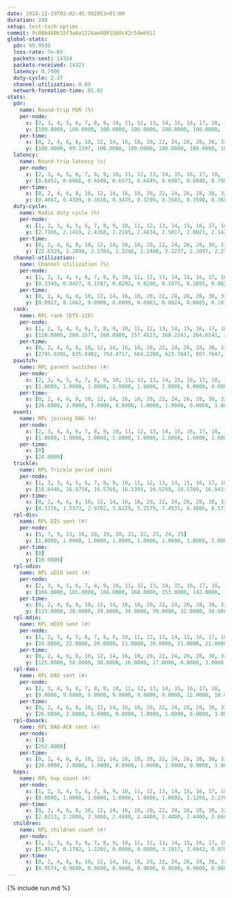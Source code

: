 ```yaml
---
date: 2018-12-19T02:02:45.992953+01:00
duration: 240
setup: test-tsch-optims
commit: 9c086d40b15f3a6a1224ae80815b0c42c54e6911
global-stats:
  pdr: 99.9930
  loss-rate: 7e-05
  packets-sent: 14324
  packets-received: 14323
  latency: 0.7906
  duty-cycle: 2.37
  channel-utilization: 0.09
  network-formation-time: 81.02
stats:
  pdr:
    name: Round-trip PDR (%)
    per-node:
      x: [2, 3, 4, 5, 6, 7, 8, 9, 10, 11, 12, 13, 14, 15, 16, 17, 18, 19, 20, 21, 22, 23, 24, 25]
      y: [100.0000, 100.0000, 100.0000, 100.0000, 100.0000, 100.0000, 100.0000, 100.0000, 100.0000, 100.0000, 100.0000, 100.0000, 100.0000, 100.0000, 100.0000, 100.0000, 100.0000, 100.0000, 100.0000, 99.8347, 100.0000, 100.0000, 100.0000, 100.0000]
    per-time:
      x: [0, 2, 4, 6, 8, 10, 12, 14, 16, 18, 20, 22, 24, 26, 28, 30, 32, 34, 36, 38, 40, 42, 44, 46, 48, 50, 52, 54, 56, 58, 60, 62, 64, 66, 68, 70, 72, 74, 76, 78, 80, 82, 84, 86, 88, 90, 92, 94, 96, 98, 100, 102, 104, 106, 108, 110, 112, 114, 116, 118, 120, 122, 124, 126, 128, 130, 132, 134, 136, 138, 140, 142, 144, 146, 148, 150, 152, 154, 156, 158, 160, 162, 164, 166, 168, 170, 172, 174, 176, 178, 180, 182, 184, 186, 188, 190, 192, 194, 196, 198, 200, 202, 204, 206, 208, 210, 212, 214, 216, 218, 220, 222, 224, 226, 228, 230, 232, 234, 236, 238, 240]
      y: [100.0000, 99.1597, 100.0000, 100.0000, 100.0000, 100.0000, 100.0000, 100.0000, 100.0000, 100.0000, 100.0000, 100.0000, 100.0000, 100.0000, 100.0000, 100.0000, 100.0000, 100.0000, 100.0000, 100.0000, 100.0000, 100.0000, 100.0000, 100.0000, 100.0000, 100.0000, 100.0000, 100.0000, 100.0000, 100.0000, 100.0000, 100.0000, 100.0000, 100.0000, 100.0000, 100.0000, 100.0000, 100.0000, 100.0000, 100.0000, 100.0000, 100.0000, 100.0000, 100.0000, 100.0000, 100.0000, 100.0000, 100.0000, 100.0000, 100.0000, 100.0000, 100.0000, 100.0000, 100.0000, 100.0000, 100.0000, 100.0000, 100.0000, 100.0000, 100.0000, 100.0000, 100.0000, 100.0000, 100.0000, 100.0000, 100.0000, 100.0000, 100.0000, 100.0000, 100.0000, 100.0000, 100.0000, 100.0000, 100.0000, 100.0000, 100.0000, 100.0000, 100.0000, 100.0000, 100.0000, 100.0000, 100.0000, 100.0000, 100.0000, 100.0000, 100.0000, 100.0000, 100.0000, 100.0000, 100.0000, 100.0000, 100.0000, 100.0000, 100.0000, 100.0000, 100.0000, 100.0000, 100.0000, 100.0000, 100.0000, 100.0000, 100.0000, 100.0000, 100.0000, 100.0000, 100.0000, 100.0000, 100.0000, 100.0000, 100.0000, 100.0000, 100.0000, 100.0000, 100.0000, 100.0000, 100.0000, 100.0000, 100.0000, 100.0000, 100.0000, null]
  latency:
    name: Round-trip latency (s)
    per-node:
      x: [2, 3, 4, 5, 6, 7, 8, 9, 10, 11, 12, 13, 14, 15, 16, 17, 18, 19, 20, 21, 22, 23, 24, 25]
      y: [0.6452, 0.6666, 0.6508, 0.6573, 0.6449, 0.6907, 0.8048, 0.7988, 0.6558, 0.7302, 0.7400, 0.7844, 0.8412, 0.7905, 0.7383, 0.8256, 0.7809, 0.8866, 0.9421, 0.9540, 0.8011, 0.9739, 1.0245, 0.9258]
    per-time:
      x: [0, 2, 4, 6, 8, 10, 12, 14, 16, 18, 20, 22, 24, 26, 28, 30, 32, 34, 36, 38, 40, 42, 44, 46, 48, 50, 52, 54, 56, 58, 60, 62, 64, 66, 68, 70, 72, 74, 76, 78, 80, 82, 84, 86, 88, 90, 92, 94, 96, 98, 100, 102, 104, 106, 108, 110, 112, 114, 116, 118, 120, 122, 124, 126, 128, 130, 132, 134, 136, 138, 140, 142, 144, 146, 148, 150, 152, 154, 156, 158, 160, 162, 164, 166, 168, 170, 172, 174, 176, 178, 180, 182, 184, 186, 188, 190, 192, 194, 196, 198, 200, 202, 204, 206, 208, 210, 212, 214, 216, 218, 220, 222, 224, 226, 228, 230, 232, 234, 236, 238, 240]
      y: [0.4047, 0.4399, 0.3610, 0.3435, 0.3709, 0.3583, 0.3590, 0.3683, 0.3810, 0.4018, 0.3645, 0.3427, 0.3612, 0.3963, 0.3371, 0.3159, 0.3344, 0.3189, 0.3105, 0.3578, 0.3131, 0.3968, 0.3687, 0.4123, 0.3950, 0.4105, 0.4203, 0.3893, 0.4356, 0.4053, 0.3449, 0.3366, 0.3457, 0.3249, 0.3312, 0.3527, 0.3667, 0.3488, 0.3658, 0.3327, 0.3046, 0.3506, 0.3371, 0.3159, 0.3474, 0.3198, 0.3186, 0.4149, 0.5557, 0.4427, 0.3069, 0.3092, 0.3337, 0.5911, 0.8049, 0.5863, 0.5315, 0.3826, 0.3767, 0.8006, 1.2664, 1.0369, 0.7827, 0.6023, 0.5980, 0.7481, 1.2912, 1.2598, 1.2085, 0.9820, 0.7735, 0.8911, 1.2548, 1.2865, 1.2887, 1.2841, 1.2035, 1.0948, 1.2841, 1.2908, 1.2829, 1.2751, 1.2852, 1.2709, 1.2618, 1.2855, 1.2641, 1.2735, 1.2852, 1.2648, 1.2691, 1.2588, 1.2698, 1.2392, 1.2576, 1.2670, 1.2557, 1.2599, 1.2668, 1.2472, 1.2551, 1.2702, 1.2296, 1.2534, 1.2396, 1.2637, 1.2666, 1.2691, 1.2447, 1.2613, 1.2539, 1.2416, 1.2697, 1.2654, 1.2245, 1.2532, 1.2360, 1.2581, 1.2407, 1.2349, null]
  duty-cycle:
    name: Radio duty cycle (%)
    per-node:
      x: [1, 2, 3, 4, 5, 6, 7, 8, 9, 10, 11, 12, 13, 14, 15, 16, 17, 18, 19, 20, 21, 22, 23, 24, 25]
      y: [2.7166, 2.1419, 2.4268, 2.2185, 2.4834, 2.5017, 2.8023, 2.1427, 2.2853, 2.1040, 2.2110, 2.2368, 2.5891, 2.3413, 2.3319, 2.4794, 2.2702, 2.2664, 2.4286, 2.3725, 2.2217, 2.4191, 2.4426, 2.4325, 2.2968]
    per-time:
      x: [0, 2, 4, 6, 8, 10, 12, 14, 16, 18, 20, 22, 24, 26, 28, 30, 32, 34, 36, 38, 40, 42, 44, 46, 48, 50, 52, 54, 56, 58, 60, 62, 64, 66, 68, 70, 72, 74, 76, 78, 80, 82, 84, 86, 88, 90, 92, 94, 96, 98, 100, 102, 104, 106, 108, 110, 112, 114, 116, 118, 120, 122, 124, 126, 128, 130, 132, 134, 136, 138, 140, 142, 144, 146, 148, 150, 152, 154, 156, 158, 160, 162, 164, 166, 168, 170, 172, 174, 176, 178, 180, 182, 184, 186, 188, 190, 192, 194, 196, 198, 200, 202, 204, 206, 208, 210, 212, 214, 216, 218, 220, 222, 224, 226, 228, 230, 232, 234, 236, 238, 240]
      y: [22.6329, 2.2898, 2.2764, 2.2246, 2.2488, 2.2237, 2.2097, 2.2591, 2.2506, 2.2786, 2.2430, 2.2309, 2.2268, 2.2463, 2.2587, 2.2404, 2.2112, 2.2019, 2.1945, 2.1966, 2.2334, 2.2204, 2.2492, 2.2429, 2.2834, 2.2513, 2.2701, 2.2837, 2.2473, 2.2791, 2.2400, 2.1772, 2.1989, 2.1751, 2.1889, 2.1756, 2.2068, 2.1794, 2.1871, 2.2117, 2.1947, 2.2023, 2.2064, 2.1991, 2.1854, 2.1937, 2.1943, 2.1775, 2.1896, 2.1881, 2.1908, 2.1825, 2.1693, 2.1637, 2.1698, 2.1864, 2.1763, 2.1884, 2.1768, 2.1738, 2.1823, 2.1729, 2.1886, 2.1631, 2.1910, 2.1728, 2.1709, 2.1644, 2.1792, 2.1635, 2.1783, 2.1900, 2.1649, 2.1616, 2.1823, 2.1897, 2.1968, 2.1688, 2.1989, 2.1822, 2.1866, 2.1837, 2.1615, 2.1764, 2.1772, 2.1847, 2.1820, 2.1903, 2.1630, 2.1755, 2.1763, 2.1847, 2.1816, 2.1952, 2.1829, 2.1874, 2.1732, 2.1791, 2.1785, 2.1643, 2.1688, 2.1705, 2.1646, 2.1750, 2.1688, 2.1643, 2.1840, 2.1802, 2.1810, 2.1786, 2.1848, 2.1604, 2.1761, 2.1943, 2.1709, 2.1600, 2.1738, 2.1691, 2.1752, 2.1790, null]
  channel-utilization:
    name: Channel utilization (%)
    per-node:
      x: [1, 2, 3, 4, 5, 6, 7, 8, 9, 10, 11, 12, 13, 14, 15, 16, 17, 18, 19, 20, 21, 22, 23, 24, 25]
      y: [0.3349, 0.0427, 0.1587, 0.0292, 0.0298, 0.1875, 0.2895, 0.0628, 0.0346, 0.0405, 0.0315, 0.0799, 0.1204, 0.0476, 0.0698, 0.1268, 0.0690, 0.0800, 0.0566, 0.0553, 0.0318, 0.0692, 0.0348, 0.0317, 0.0310]
    per-time:
      x: [0, 2, 4, 6, 8, 10, 12, 14, 16, 18, 20, 22, 24, 26, 28, 30, 32, 34, 36, 38, 40, 42, 44, 46, 48, 50, 52, 54, 56, 58, 60, 62, 64, 66, 68, 70, 72, 74, 76, 78, 80, 82, 84, 86, 88, 90, 92, 94, 96, 98, 100, 102, 104, 106, 108, 110, 112, 114, 116, 118, 120, 122, 124, 126, 128, 130, 132, 134, 136, 138, 140, 142, 144, 146, 148, 150, 152, 154, 156, 158, 160, 162, 164, 166, 168, 170, 172, 174, 176, 178, 180, 182, 184, 186, 188, 190, 192, 194, 196, 198, 200, 202, 204, 206, 208, 210, 212, 214, 216, 218, 220, 222, 224, 226, 228, 230, 232, 234, 236, 238, 240]
      y: [0.0927, 0.1062, 0.0989, 0.0899, 0.0983, 0.0924, 0.0885, 0.1014, 0.0968, 0.1070, 0.0973, 0.0928, 0.0921, 0.0960, 0.1029, 0.0971, 0.0892, 0.0848, 0.0839, 0.0840, 0.0959, 0.0923, 0.0995, 0.0963, 0.1097, 0.0975, 0.1047, 0.1089, 0.0981, 0.1075, 0.0988, 0.0797, 0.0880, 0.0818, 0.0829, 0.0806, 0.0913, 0.0817, 0.0863, 0.0927, 0.0876, 0.0897, 0.0884, 0.0867, 0.0828, 0.0853, 0.0870, 0.0826, 0.0869, 0.0862, 0.0871, 0.0818, 0.0776, 0.0770, 0.0786, 0.0854, 0.0808, 0.0856, 0.0806, 0.0804, 0.0806, 0.0808, 0.0857, 0.0774, 0.0886, 0.0817, 0.0798, 0.0773, 0.0806, 0.0751, 0.0799, 0.0853, 0.0775, 0.0763, 0.0823, 0.0831, 0.0854, 0.0780, 0.0872, 0.0834, 0.0849, 0.0841, 0.0756, 0.0804, 0.0801, 0.0830, 0.0812, 0.0856, 0.0754, 0.0804, 0.0795, 0.0827, 0.0797, 0.0842, 0.0821, 0.0832, 0.0795, 0.0812, 0.0807, 0.0773, 0.0787, 0.0784, 0.0774, 0.0801, 0.0773, 0.0768, 0.0834, 0.0825, 0.0838, 0.0823, 0.0835, 0.0756, 0.0820, 0.0874, 0.0776, 0.0758, 0.0815, 0.0792, 0.0817, 0.0816, null]
  rank:
    name: RPL rank (ETX-128)
    per-node:
      x: [1, 2, 3, 4, 5, 6, 7, 8, 9, 10, 11, 12, 13, 14, 15, 16, 17, 18, 19, 20, 21, 22, 23, 24, 25]
      y: [128.0000, 260.1577, 268.8880, 257.4523, 268.2241, 264.6141, 298.4504, 478.6452, 536.2582, 416.2365, 479.8926, 399.5102, 471.3036, 557.2642, 569.0843, 474.3525, 547.3887, 626.6518, 608.5366, 670.6598, 765.8795, 662.0980, 1036.0000, 1055.5041, 799.1532]
    per-time:
      x: [0, 2, 4, 6, 8, 10, 12, 14, 16, 18, 20, 22, 24, 26, 28, 30, 32, 34, 36, 38, 40, 42, 44, 46, 48, 50, 52, 54, 56, 58, 60, 62, 64, 66, 68, 70, 72, 74, 76, 78, 80, 82, 84, 86, 88, 90, 92, 94, 96, 98, 100, 102, 104, 106, 108, 110, 112, 114, 116, 118, 120, 122, 124, 126, 128, 130, 132, 134, 136, 138, 140, 142, 144, 146, 148, 150, 152, 154, 156, 158, 160, 162, 164, 166, 168, 170, 172, 174, 176, 178, 180, 182, 184, 186, 188, 190, 192, 194, 196, 198, 200, 202, 204, 206, 208, 210, 212, 214, 216, 218, 220, 222, 224, 226, 228, 230, 232, 234, 236, 238, 240]
      y: [2795.0395, 835.8462, 754.4717, 664.2200, 623.7647, 607.7647, 612.9600, 605.3962, 557.1961, 559.4400, 598.5686, 592.2600, 586.1200, 591.8000, 593.5926, 583.4000, 567.0400, 578.1800, 566.9400, 562.6078, 577.2453, 591.0727, 600.3400, 600.4400, 591.0185, 555.4800, 560.7308, 536.0800, 531.4600, 524.0980, 510.7692, 508.1600, 501.6346, 499.7400, 486.8431, 475.3400, 479.7400, 501.5294, 492.8431, 493.7647, 489.1961, 488.8077, 469.1373, 476.9400, 471.7800, 473.3600, 476.6667, 468.5686, 465.3400, 485.8200, 482.9038, 481.6275, 484.4200, 487.5400, 482.3269, 460.1569, 457.8600, 468.7925, 451.7200, 450.7000, 451.4902, 450.9020, 447.1400, 442.8627, 446.6000, 446.4400, 446.7451, 444.8654, 432.3600, 432.3200, 435.9800, 440.9000, 444.7647, 437.7400, 445.8824, 443.2500, 444.1176, 440.0200, 445.5294, 450.0000, 447.0769, 439.3077, 438.2600, 439.5000, 439.6000, 440.8200, 441.3800, 443.8627, 439.1000, 439.2400, 438.2941, 433.6800, 436.2000, 436.5800, 440.9231, 430.8800, 433.0600, 432.3200, 436.1923, 426.7400, 423.5800, 425.5000, 442.1600, 441.1600, 436.8600, 435.5400, 442.2157, 450.0000, 447.2800, 444.5400, 441.5800, 438.1600, 440.3800, 440.6600, 444.5400, 441.1000, 446.0800, 445.5600, 441.6275, 444.8269, null]
  pswitch:
    name: RPL parent switches (#)
    per-node:
      x: [2, 3, 4, 5, 6, 7, 8, 9, 10, 11, 12, 13, 14, 15, 16, 17, 18, 19, 20, 21, 22, 23, 24, 25]
      y: [1.0000, 1.0000, 1.0000, 1.0000, 1.0000, 2.0000, 8.0000, 4.0000, 1.0000, 2.0000, 5.0000, 7.0000, 6.0000, 9.0000, 4.0000, 7.0000, 7.0000, 6.0000, 4.0000, 9.0000, 5.0000, 8.0000, 6.0000, 8.0000]
    per-time:
      x: [0, 2, 4, 6, 8, 10, 12, 14, 16, 18, 20, 22, 24, 26, 28, 30, 32, 34, 36, 38, 40, 42, 44, 46, 48, 50, 52, 54, 56, 58, 60, 62, 64, 66, 68, 70, 72, 74, 76, 78, 80, 82, 84, 86, 88, 90, 92, 94, 96, 98, 100, 102, 104, 106, 108, 110, 112, 114, 116, 118, 120, 122, 124, 126, 128, 130, 132, 134, 136, 138, 140, 142, 144, 146, 148, 150, 152, 154, 156, 158, 160, 162, 164, 166, 168, 170, 172, 174, 176, 178, 180, 182, 184, 186, 188, 190, 192, 194, 196, 198, 200, 202, 204, 206, 208, 210, 212, 214, 216, 218, 220, 222, 224, 226, 228, 230, 232, 234, 236, 238]
      y: [26.0000, 2.0000, 3.0000, 0.0000, 1.0000, 1.0000, 0.0000, 3.0000, 1.0000, 0.0000, 1.0000, 0.0000, 0.0000, 0.0000, 4.0000, 5.0000, 0.0000, 0.0000, 0.0000, 1.0000, 3.0000, 5.0000, 0.0000, 0.0000, 4.0000, 0.0000, 2.0000, 0.0000, 0.0000, 1.0000, 2.0000, 0.0000, 2.0000, 0.0000, 1.0000, 0.0000, 0.0000, 1.0000, 1.0000, 1.0000, 1.0000, 2.0000, 1.0000, 0.0000, 0.0000, 0.0000, 1.0000, 1.0000, 0.0000, 0.0000, 2.0000, 1.0000, 0.0000, 0.0000, 2.0000, 1.0000, 0.0000, 3.0000, 0.0000, 0.0000, 1.0000, 1.0000, 0.0000, 1.0000, 0.0000, 0.0000, 1.0000, 2.0000, 0.0000, 0.0000, 0.0000, 0.0000, 1.0000, 0.0000, 1.0000, 2.0000, 1.0000, 0.0000, 1.0000, 0.0000, 2.0000, 2.0000, 0.0000, 0.0000, 0.0000, 0.0000, 0.0000, 1.0000, 0.0000, 0.0000, 1.0000, 0.0000, 0.0000, 0.0000, 2.0000, 0.0000, 0.0000, 0.0000, 2.0000, 0.0000, 0.0000, 0.0000, 0.0000, 0.0000, 0.0000, 0.0000, 1.0000, 1.0000, 0.0000, 0.0000, 0.0000, 0.0000, 0.0000, 0.0000, 0.0000, 0.0000, 0.0000, 0.0000, 1.0000, 2.0000]
  event:
    name: RPL joining DAG (#)
    per-node:
      x: [2, 3, 4, 5, 6, 7, 8, 9, 10, 11, 12, 13, 14, 15, 16, 17, 18, 19, 20, 21, 22, 23, 24, 25]
      y: [1.0000, 1.0000, 1.0000, 1.0000, 1.0000, 1.0000, 1.0000, 1.0000, 1.0000, 1.0000, 1.0000, 1.0000, 1.0000, 1.0000, 1.0000, 1.0000, 1.0000, 1.0000, 1.0000, 1.0000, 1.0000, 1.0000, 1.0000, 1.0000]
    per-time:
      x: [0]
      y: [24.0000]
  trickle:
    name: RPL Trickle period (min)
    per-node:
      x: [1, 2, 3, 4, 5, 6, 7, 8, 9, 10, 11, 12, 13, 14, 15, 16, 17, 18, 19, 20, 21, 22, 23, 24, 25]
      y: [16.6446, 16.5758, 16.5769, 16.5395, 16.5299, 16.5769, 16.5434, 16.2546, 16.4987, 16.5758, 16.5073, 16.5548, 16.2881, 16.2747, 16.5559, 16.1526, 16.5131, 16.4581, 16.4026, 16.3980, 16.2960, 16.1173, 16.4154, 16.4068, 16.4512]
    per-time:
      x: [0, 2, 4, 6, 8, 10, 12, 14, 16, 18, 20, 22, 24, 26, 28, 30, 32, 34, 36, 38, 40, 42, 44, 46, 48, 50, 52, 54, 56, 58, 60, 62, 64, 66, 68, 70, 72, 74, 76, 78, 80, 82, 84, 86, 88, 90, 92, 94, 96, 98, 100, 102, 104, 106, 108, 110, 112, 114, 116, 118, 120, 122, 124, 126, 128, 130, 132, 134, 136, 138, 140, 142, 144, 146, 148, 150, 152, 154, 156, 158, 160, 162, 164, 166, 168, 170, 172, 174, 176, 178, 180, 182, 184, 186, 188, 190, 192, 194, 196, 198, 200, 202, 204, 206, 208, 210, 212, 214, 216, 218, 220, 222, 224, 226, 228, 230, 232, 234, 236, 238, 240]
      y: [0.3728, 1.5373, 2.9702, 3.8229, 5.2579, 7.4531, 8.3886, 8.5733, 9.5948, 13.8063, 16.4483, 16.9520, 17.3015, 17.4763, 17.4763, 17.4763, 17.4763, 17.4763, 17.4763, 17.4763, 17.4763, 17.4763, 17.4763, 17.4763, 17.4763, 17.4763, 17.4763, 17.4763, 17.4763, 17.4763, 17.4763, 17.4763, 17.4763, 17.4763, 17.4763, 17.4763, 17.4763, 17.4763, 17.4763, 17.4763, 17.4763, 17.4763, 17.4763, 17.4763, 17.4763, 17.4763, 17.4763, 17.4763, 17.4763, 17.4763, 17.4763, 17.4763, 17.4763, 17.4763, 17.4763, 17.4763, 17.4763, 17.4763, 17.4763, 17.4763, 17.4763, 17.4763, 17.4763, 17.4763, 17.4763, 17.4763, 17.4763, 17.4763, 17.4763, 17.4763, 17.4763, 17.4763, 17.4763, 17.4763, 17.4763, 17.4763, 17.4763, 17.4763, 17.4763, 17.4763, 17.4763, 17.4763, 17.4763, 17.4763, 17.4763, 17.4763, 17.4763, 17.4763, 17.4763, 17.4763, 17.4763, 17.4763, 17.4763, 17.4763, 17.4763, 17.4763, 17.4763, 17.4763, 17.4763, 17.4763, 17.4763, 17.4763, 17.4763, 17.4763, 17.4763, 17.4763, 17.4763, 17.4763, 17.4763, 17.4763, 17.4763, 17.4763, 17.4763, 17.4763, 17.4763, 17.4763, 17.4763, 17.4763, 17.4763, 17.4763, null]
  rpl-dis:
    name: RPL DIS sent (#)
    per-node:
      x: [5, 7, 9, 13, 16, 18, 19, 20, 21, 22, 23, 24, 25]
      y: [1.0000, 1.0000, 1.0000, 1.0000, 1.0000, 1.0000, 1.0000, 2.0000, 1.0000, 1.0000, 2.0000, 3.0000, 2.0000]
    per-time:
      x: [0]
      y: [18.0000]
  rpl-udio:
    name: RPL uDIO sent (#)
    per-node:
      x: [2, 3, 4, 5, 6, 7, 8, 9, 10, 11, 12, 13, 14, 15, 16, 17, 18, 19, 20, 21, 22, 23, 24, 25]
      y: [166.0000, 165.0000, 166.0000, 168.0000, 153.0000, 142.0000, 170.0000, 166.0000, 159.0000, 166.0000, 167.0000, 167.0000, 172.0000, 168.0000, 166.0000, 167.0000, 153.0000, 176.0000, 184.0000, 164.0000, 177.0000, 167.0000, 173.0000, 169.0000]
    per-time:
      x: [0, 2, 4, 6, 8, 10, 12, 14, 16, 18, 20, 22, 24, 26, 28, 30, 32, 34, 36, 38, 40, 42, 44, 46, 48, 50, 52, 54, 56, 58, 60, 62, 64, 66, 68, 70, 72, 74, 76, 78, 80, 82, 84, 86, 88, 90, 92, 94, 96, 98, 100, 102, 104, 106, 108, 110, 112, 114, 116, 118, 120, 122, 124, 126, 128, 130, 132, 134, 136, 138, 140, 142, 144, 146, 148, 150, 152, 154, 156, 158, 160, 162, 164, 166, 168, 170, 172, 174, 176, 178, 180, 182, 184, 186, 188, 190, 192, 194, 196, 198, 200, 202, 204, 206, 208, 210, 212, 214, 216, 218, 220, 222, 224, 226, 228, 230, 232, 234, 236, 238, 240]
      y: [115.0000, 38.0000, 39.0000, 34.0000, 39.0000, 32.0000, 34.0000, 37.0000, 32.0000, 42.0000, 36.0000, 34.0000, 28.0000, 34.0000, 35.0000, 39.0000, 30.0000, 34.0000, 32.0000, 34.0000, 33.0000, 39.0000, 32.0000, 33.0000, 38.0000, 26.0000, 35.0000, 33.0000, 32.0000, 30.0000, 32.0000, 34.0000, 31.0000, 33.0000, 32.0000, 26.0000, 34.0000, 36.0000, 32.0000, 36.0000, 30.0000, 34.0000, 29.0000, 27.0000, 37.0000, 32.0000, 29.0000, 31.0000, 28.0000, 38.0000, 29.0000, 32.0000, 35.0000, 34.0000, 35.0000, 32.0000, 32.0000, 29.0000, 31.0000, 31.0000, 34.0000, 32.0000, 35.0000, 34.0000, 28.0000, 33.0000, 30.0000, 35.0000, 28.0000, 30.0000, 34.0000, 32.0000, 31.0000, 31.0000, 29.0000, 40.0000, 31.0000, 30.0000, 31.0000, 37.0000, 28.0000, 32.0000, 27.0000, 32.0000, 39.0000, 32.0000, 33.0000, 30.0000, 26.0000, 27.0000, 33.0000, 28.0000, 33.0000, 36.0000, 35.0000, 29.0000, 34.0000, 31.0000, 33.0000, 28.0000, 33.0000, 32.0000, 35.0000, 34.0000, 31.0000, 30.0000, 36.0000, 31.0000, 34.0000, 36.0000, 29.0000, 33.0000, 25.0000, 38.0000, 28.0000, 34.0000, 35.0000, 32.0000, 29.0000, 32.0000, 3.0000]
  rpl-mdio:
    name: RPL mDIO sent (#)
    per-node:
      x: [1, 2, 3, 4, 5, 6, 7, 8, 9, 10, 11, 12, 13, 14, 15, 16, 17, 18, 19, 20, 21, 22, 23, 24, 25]
      y: [24.0000, 22.0000, 20.0000, 21.0000, 20.0000, 21.0000, 21.0000, 26.0000, 20.0000, 20.0000, 20.0000, 21.0000, 26.0000, 27.0000, 22.0000, 26.0000, 23.0000, 25.0000, 25.0000, 28.0000, 30.0000, 28.0000, 26.0000, 25.0000, 24.0000]
    per-time:
      x: [0, 2, 4, 6, 8, 10, 12, 14, 16, 18, 20, 22, 24, 26, 28, 30, 32, 34, 36, 38, 40, 42, 44, 46, 48, 50, 52, 54, 56, 58, 60, 62, 64, 66, 68, 70, 72, 74, 76, 78, 80, 82, 84, 86, 88, 90, 92, 94, 96, 98, 100, 102, 104, 106, 108, 110, 112, 114, 116, 118, 120, 122, 124, 126, 128, 130, 132, 134, 136, 138, 140, 142, 144, 146, 148, 150, 152, 154, 156, 158, 160, 162, 164, 166, 168, 170, 172, 174, 176, 178, 180, 182, 184, 186, 188, 190, 192, 194, 196, 198, 200, 202, 204, 206, 208, 210, 212, 214, 216, 218, 220, 222, 224, 226, 228, 230, 232, 234, 236, 238, 240]
      y: [125.0000, 58.0000, 30.0000, 16.0000, 17.0000, 6.0000, 3.0000, 4.0000, 14.0000, 5.0000, 1.0000, 2.0000, 0.0000, 4.0000, 4.0000, 6.0000, 4.0000, 5.0000, 1.0000, 0.0000, 1.0000, 0.0000, 2.0000, 5.0000, 5.0000, 11.0000, 0.0000, 1.0000, 1.0000, 0.0000, 1.0000, 2.0000, 5.0000, 5.0000, 6.0000, 2.0000, 3.0000, 1.0000, 0.0000, 3.0000, 3.0000, 4.0000, 9.0000, 3.0000, 1.0000, 2.0000, 0.0000, 0.0000, 3.0000, 3.0000, 2.0000, 7.0000, 5.0000, 4.0000, 0.0000, 1.0000, 0.0000, 1.0000, 4.0000, 4.0000, 11.0000, 1.0000, 4.0000, 0.0000, 0.0000, 1.0000, 0.0000, 2.0000, 10.0000, 6.0000, 5.0000, 1.0000, 0.0000, 0.0000, 2.0000, 3.0000, 7.0000, 4.0000, 6.0000, 2.0000, 1.0000, 0.0000, 0.0000, 3.0000, 4.0000, 3.0000, 10.0000, 2.0000, 2.0000, 1.0000, 0.0000, 0.0000, 5.0000, 6.0000, 5.0000, 2.0000, 3.0000, 3.0000, 1.0000, 0.0000, 2.0000, 5.0000, 2.0000, 6.0000, 6.0000, 1.0000, 3.0000, 0.0000, 0.0000, 2.0000, 6.0000, 4.0000, 2.0000, 5.0000, 5.0000, 1.0000, 0.0000, 0.0000, 4.0000, 5.0000, 1.0000]
  rpl-dao:
    name: RPL DAO sent (#)
    per-node:
      x: [2, 3, 4, 5, 6, 7, 8, 9, 10, 11, 12, 13, 14, 15, 16, 17, 18, 19, 20, 21, 22, 23, 24, 25]
      y: [9.0000, 9.0000, 9.0000, 9.0000, 9.0000, 9.0000, 12.0000, 10.0000, 9.0000, 9.0000, 10.0000, 13.0000, 11.0000, 14.0000, 11.0000, 12.0000, 13.0000, 13.0000, 11.0000, 14.0000, 10.0000, 13.0000, 11.0000, 13.0000]
    per-time:
      x: [0, 2, 4, 6, 8, 10, 12, 14, 16, 18, 20, 22, 24, 26, 28, 30, 32, 34, 36, 38, 40, 42, 44, 46, 48, 50, 52, 54, 56, 58, 60, 62, 64, 66, 68, 70, 72, 74, 76, 78, 80, 82, 84, 86, 88, 90, 92, 94, 96, 98, 100, 102, 104, 106, 108, 110, 112, 114, 116, 118, 120, 122, 124, 126, 128, 130, 132, 134, 136, 138, 140, 142, 144, 146, 148, 150, 152, 154, 156, 158, 160, 162, 164, 166, 168, 170, 172, 174, 176, 178, 180, 182, 184, 186, 188, 190, 192, 194, 196, 198, 200, 202, 204, 206, 208, 210, 212, 214, 216, 218, 220, 222, 224, 226, 228, 230, 232, 234, 236, 238]
      y: [26.0000, 2.0000, 3.0000, 0.0000, 1.0000, 1.0000, 0.0000, 3.0000, 1.0000, 0.0000, 1.0000, 0.0000, 0.0000, 0.0000, 18.0000, 5.0000, 2.0000, 0.0000, 0.0000, 1.0000, 4.0000, 5.0000, 1.0000, 0.0000, 4.0000, 0.0000, 2.0000, 0.0000, 7.0000, 4.0000, 2.0000, 0.0000, 2.0000, 0.0000, 3.0000, 1.0000, 3.0000, 1.0000, 2.0000, 2.0000, 1.0000, 3.0000, 4.0000, 5.0000, 2.0000, 0.0000, 3.0000, 1.0000, 1.0000, 0.0000, 4.0000, 2.0000, 0.0000, 1.0000, 3.0000, 2.0000, 3.0000, 9.0000, 0.0000, 1.0000, 2.0000, 2.0000, 2.0000, 1.0000, 3.0000, 1.0000, 1.0000, 2.0000, 1.0000, 0.0000, 1.0000, 6.0000, 3.0000, 0.0000, 2.0000, 3.0000, 2.0000, 0.0000, 4.0000, 1.0000, 4.0000, 3.0000, 0.0000, 1.0000, 1.0000, 2.0000, 6.0000, 1.0000, 1.0000, 1.0000, 1.0000, 1.0000, 0.0000, 3.0000, 4.0000, 2.0000, 1.0000, 0.0000, 3.0000, 1.0000, 6.0000, 1.0000, 1.0000, 0.0000, 1.0000, 1.0000, 1.0000, 4.0000, 4.0000, 2.0000, 1.0000, 0.0000, 3.0000, 1.0000, 5.0000, 1.0000, 1.0000, 0.0000, 2.0000, 3.0000]
  rpl-daoack:
    name: RPL DAO-ACK sent (#)
    per-node:
      x: [1]
      y: [262.0000]
    per-time:
      x: [0, 2, 4, 6, 8, 10, 12, 14, 16, 18, 20, 22, 24, 26, 28, 30, 32, 34, 36, 38, 40, 42, 44, 46, 48, 50, 52, 54, 56, 58, 60, 62, 64, 66, 68, 70, 72, 74, 76, 78, 80, 82, 84, 86, 88, 90, 92, 94, 96, 98, 100, 102, 104, 106, 108, 110, 112, 114, 116, 118, 120, 122, 124, 126, 128, 130, 132, 134, 136, 138, 140, 142, 144, 146, 148, 150, 152, 154, 156, 158, 160, 162, 164, 166, 168, 170, 172, 174, 176, 178, 180, 182, 184, 186, 188, 190, 192, 194, 196, 198, 200, 202, 204, 206, 208, 210, 212, 214, 216, 218, 220, 222, 224, 226, 228, 230, 232, 234, 236, 238]
      y: [26.0000, 2.0000, 3.0000, 0.0000, 1.0000, 1.0000, 0.0000, 3.0000, 1.0000, 0.0000, 1.0000, 0.0000, 0.0000, 0.0000, 18.0000, 5.0000, 2.0000, 0.0000, 0.0000, 1.0000, 4.0000, 5.0000, 1.0000, 0.0000, 4.0000, 0.0000, 2.0000, 0.0000, 7.0000, 4.0000, 2.0000, 0.0000, 2.0000, 0.0000, 3.0000, 1.0000, 3.0000, 1.0000, 2.0000, 2.0000, 1.0000, 3.0000, 4.0000, 5.0000, 2.0000, 0.0000, 3.0000, 1.0000, 1.0000, 0.0000, 4.0000, 2.0000, 0.0000, 1.0000, 3.0000, 2.0000, 3.0000, 9.0000, 0.0000, 1.0000, 2.0000, 2.0000, 2.0000, 1.0000, 3.0000, 1.0000, 1.0000, 2.0000, 1.0000, 0.0000, 1.0000, 6.0000, 3.0000, 0.0000, 2.0000, 3.0000, 2.0000, 0.0000, 4.0000, 1.0000, 3.0000, 4.0000, 0.0000, 1.0000, 1.0000, 2.0000, 6.0000, 1.0000, 1.0000, 1.0000, 1.0000, 1.0000, 0.0000, 3.0000, 4.0000, 2.0000, 1.0000, 0.0000, 3.0000, 1.0000, 6.0000, 1.0000, 1.0000, 0.0000, 1.0000, 1.0000, 1.0000, 4.0000, 3.0000, 2.0000, 1.0000, 0.0000, 3.0000, 1.0000, 5.0000, 1.0000, 1.0000, 0.0000, 2.0000, 3.0000]
  hops:
    name: RPL hop count (#)
    per-node:
      x: [1, 2, 3, 4, 5, 6, 7, 8, 9, 10, 11, 12, 13, 14, 15, 16, 17, 18, 19, 20, 21, 22, 23, 24, 25]
      y: [0.0000, 1.0000, 1.0000, 1.0000, 1.0000, 1.0000, 1.1208, 2.2708, 2.4167, 2.0000, 2.1250, 2.0000, 2.2417, 2.9875, 2.6750, 2.0333, 2.5167, 2.9000, 3.1833, 3.4083, 3.9542, 3.1083, 4.1632, 4.2427, 4.0837]
    per-time:
      x: [0, 2, 4, 6, 8, 10, 12, 14, 16, 18, 20, 22, 24, 26, 28, 30, 32, 34, 36, 38, 40, 42, 44, 46, 48, 50, 52, 54, 56, 58, 60, 62, 64, 66, 68, 70, 72, 74, 76, 78, 80, 82, 84, 86, 88, 90, 92, 94, 96, 98, 100, 102, 104, 106, 108, 110, 112, 114, 116, 118, 120, 122, 124, 126, 128, 130, 132, 134, 136, 138, 140, 142, 144, 146, 148, 150, 152, 154, 156, 158, 160, 162, 164, 166, 168, 170, 172, 174, 176, 178, 180, 182, 184, 186, 188, 190, 192, 194, 196, 198, 200, 202, 204, 206, 208, 210, 212, 214, 216, 218, 220, 222, 224, 226, 228, 230, 232, 234, 236, 238]
      y: [2.0213, 2.2000, 2.3800, 2.4800, 2.4400, 2.4400, 2.4400, 2.6600, 2.6400, 2.6800, 2.7200, 2.7200, 2.7200, 2.7200, 2.5400, 2.2800, 2.2800, 2.2800, 2.2800, 2.3000, 2.4000, 2.4200, 2.8000, 2.8000, 2.8800, 3.0800, 3.0800, 3.0400, 3.0400, 3.0400, 2.5600, 2.4000, 2.4000, 2.4000, 2.4000, 2.4000, 2.4000, 2.3800, 2.3600, 2.3600, 2.3600, 2.3800, 2.4000, 2.4000, 2.4000, 2.4000, 2.4000, 2.4000, 2.3200, 2.3200, 2.3000, 2.2600, 2.2400, 2.2400, 2.2400, 2.2400, 2.2400, 2.2400, 2.2400, 2.2400, 2.2400, 2.2400, 2.2400, 2.2400, 2.2400, 2.2400, 2.2400, 2.2400, 2.2400, 2.2400, 2.2400, 2.2400, 2.2400, 2.2400, 2.2400, 2.2400, 2.2200, 2.2000, 2.2200, 2.2400, 2.2400, 2.2400, 2.2400, 2.2400, 2.2400, 2.2400, 2.2400, 2.2200, 2.2000, 2.2000, 2.2000, 2.2000, 2.2000, 2.2000, 2.2000, 2.2000, 2.2000, 2.2000, 2.1600, 2.1600, 2.1600, 2.1600, 2.1600, 2.1600, 2.1600, 2.1600, 2.1600, 2.1600, 2.1600, 2.1600, 2.1600, 2.1600, 2.1600, 2.1600, 2.1600, 2.1600, 2.1600, 2.1600, 2.2000, 2.2000]
  children:
    name: RPL children count (#)
    per-node:
      x: [1, 2, 3, 4, 5, 6, 7, 8, 9, 10, 11, 12, 13, 14, 15, 16, 17, 18, 19, 20, 21, 22, 23, 24, 25]
      y: [5.8917, 0.1792, 1.2292, 0.0000, 0.0000, 3.1917, 3.0042, 0.9708, 0.0833, 0.2167, 0.0000, 0.5833, 1.6042, 0.1875, 0.5250, 1.7375, 0.5083, 1.3708, 0.8167, 0.6333, 0.0000, 1.1917, 0.0628, 0.0000, 0.0000]
    per-time:
      x: [0, 2, 4, 6, 8, 10, 12, 14, 16, 18, 20, 22, 24, 26, 28, 30, 32, 34, 36, 38, 40, 42, 44, 46, 48, 50, 52, 54, 56, 58, 60, 62, 64, 66, 68, 70, 72, 74, 76, 78, 80, 82, 84, 86, 88, 90, 92, 94, 96, 98, 100, 102, 104, 106, 108, 110, 112, 114, 116, 118, 120, 122, 124, 126, 128, 130, 132, 134, 136, 138, 140, 142, 144, 146, 148, 150, 152, 154, 156, 158, 160, 162, 164, 166, 168, 170, 172, 174, 176, 178, 180, 182, 184, 186, 188, 190, 192, 194, 196, 198, 200, 202, 204, 206, 208, 210, 212, 214, 216, 218, 220, 222, 224, 226, 228, 230, 232, 234, 236, 238]
      y: [0.9574, 0.9600, 0.9600, 0.9600, 0.9600, 0.9600, 0.9600, 0.9600, 0.9600, 0.9600, 0.9600, 0.9600, 0.9600, 0.9600, 0.9600, 0.9600, 0.9600, 0.9600, 0.9600, 0.9600, 0.9600, 0.9600, 0.9600, 0.9600, 0.9600, 0.9600, 0.9600, 0.9600, 0.9600, 0.9600, 0.9600, 0.9600, 0.9600, 0.9600, 0.9600, 0.9600, 0.9600, 0.9600, 0.9600, 0.9600, 0.9600, 0.9600, 0.9600, 0.9600, 0.9600, 0.9600, 0.9600, 0.9600, 0.9600, 0.9600, 0.9600, 0.9600, 0.9600, 0.9600, 0.9600, 0.9600, 0.9600, 0.9600, 0.9600, 0.9600, 0.9600, 0.9600, 0.9600, 0.9600, 0.9600, 0.9600, 0.9600, 0.9600, 0.9600, 0.9600, 0.9600, 0.9600, 0.9600, 0.9600, 0.9600, 0.9600, 0.9600, 0.9600, 0.9600, 0.9600, 0.9600, 0.9600, 0.9600, 0.9600, 0.9600, 0.9600, 0.9600, 0.9600, 0.9600, 0.9600, 0.9600, 0.9600, 0.9600, 0.9600, 0.9600, 0.9600, 0.9600, 0.9600, 0.9600, 0.9600, 0.9600, 0.9600, 0.9600, 0.9600, 0.9600, 0.9600, 0.9600, 0.9600, 0.9600, 0.9600, 0.9600, 0.9600, 0.9600, 0.9600, 0.9600, 0.9600, 0.9600, 0.9600, 0.9600, 0.9600]
---
```


{% include run.md %}
